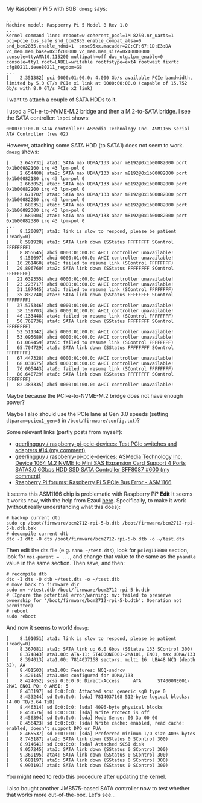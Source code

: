 My Raspberry Pi 5 with 8GB:
`dmesg` says:
```
...
Machine model: Raspberry Pi 5 Model B Rev 1.0
...
Kernel command line: reboot=w coherent_pool=1M 8250.nr_uarts=1 pci=pcie_bus_safe snd_bcm2835.enable_compat_alsa=0 snd_bcm2835.enable_hdmi=1  smsc95xx.macaddr=2C:CF:67:1D:E3:DA vc_mem.mem_base=0x3fc00000 vc_mem.mem_size=0x40000000  console=ttyAMA10,115200 multipath=off dwc_otg.lpm_enable=0 console=tty1 root=LABEL=writable rootfstype=ext4 rootwait fixrtc cfg80211.ieee80211_regdom=GB
...
[    2.351382] pci 0000:01:00.0: 4.000 Gb/s available PCIe bandwidth, limited by 5.0 GT/s PCIe x1 link at 0000:00:00.0 (capable of 15.752 Gb/s with 8.0 GT/s PCIe x2 link)

```

I want to attach a couple of SATA HDDs to it.

I used a PCI-e-to-NVME-M.2 bridge and then a M.2-to-SATA bridge.
I see the SATA controller:
`lspci` shows:
```
0000:01:00.0 SATA controller: ASMedia Technology Inc. ASM1166 Serial ATA Controller (rev 02)
```
However, attaching some SATA HDD (to SATA1) does not seem to work.
`dmesg` shows:
```
[    2.645731] ata1: SATA max UDMA/133 abar m8192@0x1b00082000 port 0x1b00082100 irq 43 lpm-pol 0
[    2.654400] ata2: SATA max UDMA/133 abar m8192@0x1b00082000 port 0x1b00082180 irq 43 lpm-pol 0
[    2.663052] ata3: SATA max UDMA/133 abar m8192@0x1b00082000 port 0x1b00082200 irq 43 lpm-pol 0
[    2.671702] ata4: SATA max UDMA/133 abar m8192@0x1b00082000 port 0x1b00082280 irq 43 lpm-pol 0
[    2.680351] ata5: SATA max UDMA/133 abar m8192@0x1b00082000 port 0x1b00082300 irq 43 lpm-pol 0
[    2.689004] ata6: SATA max UDMA/133 abar m8192@0x1b00082000 port 0x1b00082380 irq 43 lpm-pol 0
...
[    8.120087] ata1: link is slow to respond, please be patient (ready=0)
[    8.591928] ata1: SATA link down (SStatus FFFFFFFF SControl FFFFFFFF)
[    8.855645] ahci 0000:01:00.0: AHCI controller unavailable!
[    9.150697] ahci 0000:01:00.0: AHCI controller unavailable!
[   16.261460] ata2: failed to resume link (SControl FFFFFFFF)
[   20.896760] ata2: SATA link down (SStatus FFFFFFFF SControl FFFFFFFF)
[   22.639355] ahci 0000:01:00.0: AHCI controller unavailable!
[   23.223717] ahci 0000:01:00.0: AHCI controller unavailable!
[   31.197445] ata3: failed to resume link (SControl FFFFFFFF)
[   35.832740] ata3: SATA link down (SStatus FFFFFFFF SControl FFFFFFFF)
[   37.575346] ahci 0000:01:00.0: AHCI controller unavailable!
[   38.159703] ahci 0000:01:00.0: AHCI controller unavailable!
[   46.133448] ata4: failed to resume link (SControl FFFFFFFF)
[   50.768736] ata4: SATA link down (SStatus FFFFFFFF SControl FFFFFFFF)
[   52.511342] ahci 0000:01:00.0: AHCI controller unavailable!
[   53.095689] ahci 0000:01:00.0: AHCI controller unavailable!
[   61.069459] ata5: failed to resume link (SControl FFFFFFFF)
[   65.704729] ata5: SATA link down (SStatus FFFFFFFF SControl FFFFFFFF)
[   67.447328] ahci 0000:01:00.0: AHCI controller unavailable!
[   68.031675] ahci 0000:01:00.0: AHCI controller unavailable!
[   76.005443] ata6: failed to resume link (SControl FFFFFFFF)
[   80.640729] ata6: SATA link down (SStatus FFFFFFFF SControl FFFFFFFF)
[   82.383335] ahci 0000:01:00.0: AHCI controller unavailable!
```
Maybe because the PCI-e-to-NVME-M.2 bridge does not have enough power?

Maybe I also should use the PCIe lane at Gen 3.0 speeds (setting `dtparam=pciex1_gen=3` in `/boot/firmware/config.txt`)?

Some relevant links (partly posts from myself):
* [geerlingguy / raspberry-pi-pcie-devices: Test PCIe switches and adapters #14 (my comment)](https://github.com/geerlingguy/raspberry-pi-pcie-devices/issues/14#issuecomment-2141448525)
* [geerlingguy / raspberry-pi-pcie-devices: ASMedia Technology Inc. Device 1064 M.2 NVME to Mini SAS Expansion Card Support 4 Ports SATA3.0 6Gbps HDD SSD SATA Controller SFF8087 #600 (my comment)](https://github.com/geerlingguy/raspberry-pi-pcie-devices/issues/600#issuecomment-2143579129)
* [Raspberry Pi forums: Raspberry Pi 5 PCIe Bus Error - ASM1166](https://forums.raspberrypi.com/viewtopic.php?t=363682)

It seems this ASM1166 chip is problematic with Raspberry Pi?
**Edit** It seems it works now, with the help from Ezaul [here](https://github.com/geerlingguy/raspberry-pi-pcie-devices/issues/600#issuecomment-2143909849).
Specifically, to make it work (without really understanding what this does):
```shell
# backup current dtb
sudo cp /boot/firmware/bcm2712-rpi-5-b.dtb /boot/firmware/bcm2712-rpi-5-b.dtb.bak
# decompile current dtb
dtc -I dtb -O dts /boot/firmware/bcm2712-rpi-5-b.dtb -o ~/test.dts
```
Then edit the dts file (e.g. `nano ~/test.dts`), look for `pcie@110000` section, look for `msi-parent = ...`, and change that value to the same as the `phandle` value in the same section. Then save, and then:
```shell
# recompile dtb
dtc -I dts -O dtb ~/test.dts -o ~/test.dtb
# move back to firmware dir
sudo mv ~/test.dtb /boot/firmware/bcm2712-rpi-5-b.dtb
# (Ignore the potential error/warning: mv: failed to preserve ownership for '/boot/firmware/bcm2712-rpi-5-b.dtb': Operation not permitted)
# reboot
sudo reboot
```
And now it seems to work! `dmesg`:
```
[    8.101051] ata1: link is slow to respond, please be patient (ready=0)
[    8.367081] ata1: SATA link up 6.0 Gbps (SStatus 133 SControl 300)
[    8.374843] ata1.00: ATA-11: ST4000NE001-2MA101, EN01, max UDMA/133
[    8.394013] ata1.00: 7814037168 sectors, multi 16: LBA48 NCQ (depth 32), AA
[    8.401503] ata1.00: Features: NCQ-sndrcv
[    8.420145] ata1.00: configured for UDMA/133
[    8.424652] scsi 0:0:0:0: Direct-Access     ATA      ST4000NE001-2MA1 EN01 PQ: 0 ANSI: 5
[    8.433197] sd 0:0:0:0: Attached scsi generic sg0 type 0
[    8.433244] sd 0:0:0:0: [sda] 7814037168 512-byte logical blocks: (4.00 TB/3.64 TiB)
[    8.446314] sd 0:0:0:0: [sda] 4096-byte physical blocks
[    8.451576] sd 0:0:0:0: [sda] Write Protect is off
[    8.456394] sd 0:0:0:0: [sda] Mode Sense: 00 3a 00 00
[    8.456423] sd 0:0:0:0: [sda] Write cache: enabled, read cache: enabled, doesn't support DPO or FUA
[    8.465537] sd 0:0:0:0: [sda] Preferred minimum I/O size 4096 bytes
[    8.745187] ata2: SATA link down (SStatus 0 SControl 300)
[    8.914641] sd 0:0:0:0: [sda] Attached SCSI disk
[    9.057245] ata3: SATA link down (SStatus 0 SControl 300)
[    9.369195] ata4: SATA link down (SStatus 0 SControl 300)
[    9.681197] ata5: SATA link down (SStatus 0 SControl 300)
[    9.993191] ata6: SATA link down (SStatus 0 SControl 300)
```
You might need to redo this procedure after updating the kernel.

I also bought another JMB575-based SATA controller now to test whether that works more out-of-the-box. Let's see...

